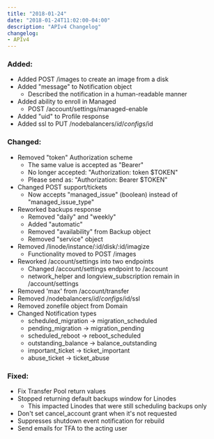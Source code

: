 ```yaml
---
title: "2018-01-24"
date: "2018-01-24T11:02:00-04:00"
description: "APIv4 Changelog"
changelog:
- APIv4
---
```

### Added:

* Added POST /images to create an image from a disk
* Added "message" to Notification object
  * Described the notification in a human-readable manner
* Added ability to enroll in Managed
  * POST /account/settings/managed-enable
* Added "uid" to Profile response
* Added ssl to PUT /nodebalancers/$id/configs/$id

### Changed:

* Removed "token" Authorization scheme
  * The same value is accepted as "Bearer"
  * No longer accepted: "Authorization: token $TOKEN"
  * Please send as: "Authorization: Bearer $TOKEN"
* Changed POST support/tickets
  * Now accepts "managed_issue" (boolean) instead of "managed_issue_type"
* Reworked backups response
  * Removed "daily" and "weekly"
  * Added "automatic"
  * Removed "availability" from Backup object
  * Removed "service" object
* Removed /linode/instance/:id/disk/:id/imagize
  * Functionality moved to POST /images
* Reworked /account/settings into two endpoints
  * Changed /account/settings endpoint to /account
  * network_helper and longview_subscription remain in /account/settings
* Removed 'max' from /account/transfer
* Removed /nodebalancers/$id/configs/$id/ssl
* Removed zonefile object from Domain
* Changed Notification types
  * scheduled_migration -> migration_scheduled
  * pending_migration -> migration_pending
  * scheduled_reboot -> reboot_scheduled
  * outstanding_balance -> balance_outstanding
  * important_ticket -> ticket_important
  * abuse_ticket -> ticket_abuse

### Fixed:

* Fix Transfer Pool return values
* Stopped returning default backups window for Linodes
  * This impacted Linodes that were still scheduling backups only
* Don't set cancel_account grant when it's not requested
* Suppresses shutdown event notification for rebuild
* Send emails for TFA to the acting user
